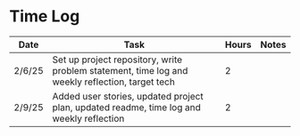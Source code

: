 # Time Log

| Date   | Task                                                                                     | Hours | Notes|
|--------|------------------------------------------------------------------------------------------|-------|------|
| 2/6/25 | Set up project repository, write problem statement, time log and weekly reflection, target tech | 2 | 
| 2/9/25 | Added user stories, updated project plan, updated readme, time log and weekly reflection | 2 | |